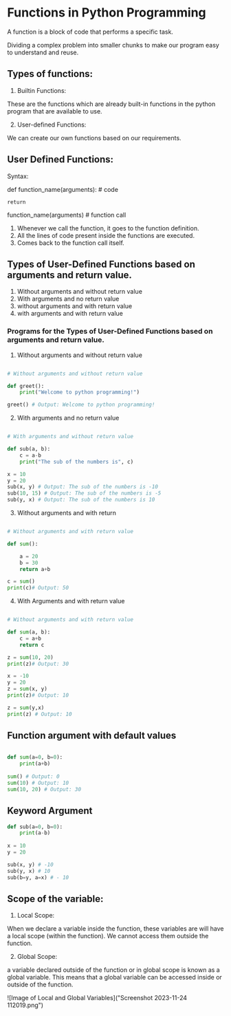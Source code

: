 # Functions in Python Programming

A function is a block of code that performs a specific task.

Dividing a complex problem into smaller chunks to make our program easy to understand and reuse.


## Types of functions:

1. Builtin Functions:

These are the functions which are already built-in functions in the python program that are available to use.


2. User-defined Functions:

We can create our own functions based on our requirements.


## User Defined Functions:


Syntax:

def function_name(arguments):
    # code

    return

function_name(arguments) # function call


1. Whenever we call the function, it goes to the function definition.
2. All the lines of code present inside the functions are executed.
3. Comes back to the function call itself.


## Types of User-Defined Functions based on arguments and return value.

1. Without arguments and without return value
2. With arguments and no return value
3. without arguments and with return value
4. with arguments and with return value

### Programs for the Types of User-Defined Functions based on arguments and return value.

1. Without arguments and without return value

```python

# Without arguments and without return value

def greet():
    print("Welcome to python programming!")

greet() # Output: Welcome to python programming!

```

2. With arguments and no return value

```python

# With arguments and without return value

def sub(a, b):
    c = a-b
    print("The sub of the numbers is", c)

x = 10
y = 20
sub(x, y) # Output: The sub of the numbers is -10
sub(10, 15) # Output: The sub of the numbers is -5
sub(y, x) # Output: The sub of the numbers is 10

```

3. Without arguments and with return

```python

# Without arguments and with return value

def sum():

    a = 20
    b = 30
    return a+b

c = sum()
print(c)# Output: 50
```

4. With Arguments and with return value

```python

# Without arguments and with return value

def sum(a, b):
    c = a+b
    return c

z = sum(10, 20)
print(z)# Output: 30

x = -10
y = 20
z = sum(x, y)
print(z)# Output: 10

z = sum(y,x)
print(z) # Output: 10
```

## Function argument with default values

```python

def sum(a=0, b=0):
    print(a+b)
 
sum() # Output: 0
sum(10) # Output: 10
sum(10, 20) # Output: 30
```

## Keyword Argument

```python
def sub(a=0, b=0):
    print(a-b)
 
x = 10
y = 20

sub(x, y) # -10
sub(y, x) # 10
sub(b=y, a=x) # - 10
```


## Scope of the variable:

1. Local Scope:

When we declare a variable inside the function, these variables are will have a local scope (within the function). We cannot access them outside the function.


2. Global Scope:

a variable declared outside of the function or in global scope is known as a global variable. This means that a global variable can be accessed inside or outside of the function.


![Image of Local and Global Variables]("Screenshot 2023-11-24 112019.png")